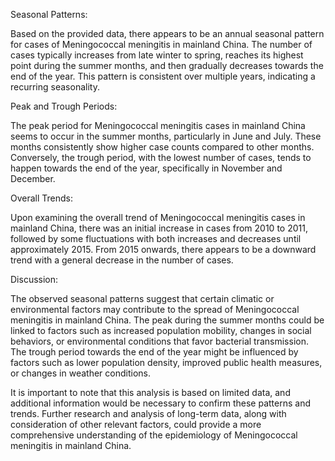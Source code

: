 Seasonal Patterns: 

Based on the provided data, there appears to be an annual seasonal pattern for cases of Meningococcal meningitis in mainland China. The number of cases typically increases from late winter to spring, reaches its highest point during the summer months, and then gradually decreases towards the end of the year. This pattern is consistent over multiple years, indicating a recurring seasonality.

Peak and Trough Periods: 

The peak period for Meningococcal meningitis cases in mainland China seems to occur in the summer months, particularly in June and July. These months consistently show higher case counts compared to other months. Conversely, the trough period, with the lowest number of cases, tends to happen towards the end of the year, specifically in November and December.

Overall Trends: 

Upon examining the overall trend of Meningococcal meningitis cases in mainland China, there was an initial increase in cases from 2010 to 2011, followed by some fluctuations with both increases and decreases until approximately 2015. From 2015 onwards, there appears to be a downward trend with a general decrease in the number of cases.

Discussion: 

The observed seasonal patterns suggest that certain climatic or environmental factors may contribute to the spread of Meningococcal meningitis in mainland China. The peak during the summer months could be linked to factors such as increased population mobility, changes in social behaviors, or environmental conditions that favor bacterial transmission. The trough period towards the end of the year might be influenced by factors such as lower population density, improved public health measures, or changes in weather conditions.

It is important to note that this analysis is based on limited data, and additional information would be necessary to confirm these patterns and trends. Further research and analysis of long-term data, along with consideration of other relevant factors, could provide a more comprehensive understanding of the epidemiology of Meningococcal meningitis in mainland China.
